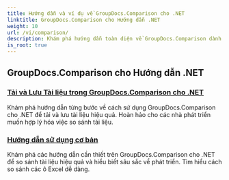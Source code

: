 ```yaml
---
title: Hướng dẫn và ví dụ về GroupDocs.Comparison cho .NET
linktitle: GroupDocs.Comparison cho Hướng dẫn .NET
weight: 10
url: /vi/comparison/
description: Khám phá hướng dẫn toàn diện về GroupDocs.Comparison dành cho .NET, giúp so sánh, quản lý và tích hợp tài liệu và thư mục hiệu quả, dễ dàng.
is_root: true
---
```

## GroupDocs.Comparison cho Hướng dẫn .NET 
### [Tải và Lưu Tài liệu trong GroupDocs.Comparison cho .NET](./load-and-save-documents/)
Khám phá hướng dẫn từng bước về cách sử dụng GroupDocs.Comparison cho .NET để tải và lưu tài liệu hiệu quả. Hoàn hảo cho các nhà phát triển muốn hợp lý hóa việc so sánh tài liệu.
### [Hướng dẫn sử dụng cơ bản](./guide-to-basic-usage/)
Khám phá các hướng dẫn cần thiết trên GroupDocs.Comparison cho .NET để so sánh tài liệu hiệu quả và hiểu biết sâu sắc về phát triển. Tìm hiểu cách so sánh các ô Excel dễ dàng.